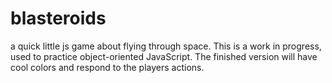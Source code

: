 # blasteroids
a quick little js game about flying through space. This is a work in progress, used to practice object-oriented JavaScript. The finished version will have cool colors and respond to the players actions.
